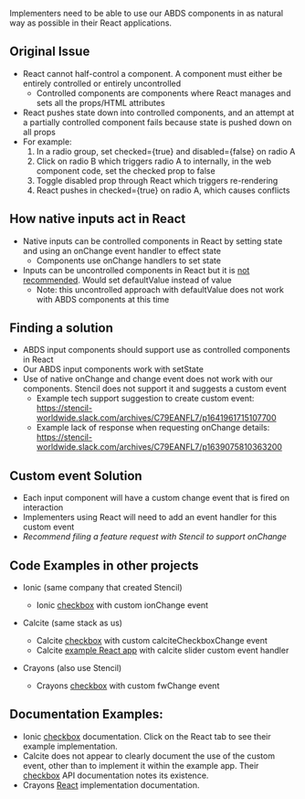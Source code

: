 Implementers need to be able to use our ABDS components in as natural way as possible in their React applications. 

## Original Issue
  - React cannot half-control a component. A component must either be entirely controlled or entirely uncontrolled
     - Controlled components are components where React manages and sets all the props/HTML attributes
  - React pushes state down into controlled components, and an attempt at a partially controlled component fails because state is pushed down on all props
  - For example: 
    1. In a radio group, set checked={true} and disabled={false} on radio A
    2. Click on radio B which triggers radio A to internally, in the web component code, set the checked prop to false
    3. Toggle disabled prop through React which triggers re-rendering
    4. React pushes in checked={true} on radio A, which causes conflicts

## How native inputs act in React
  - Native inputs can be controlled components in React by setting state and using an onChange event handler to effect state
    - Components use onChange handlers to set state
  - Inputs can be uncontrolled components in React but it is [not recommended](https://reactjs.org/docs/uncontrolled-components.html). Would set defaultValue instead of value
    - Note: this uncontrolled approach with defaultValue does not work with ABDS components at this time

## Finding a solution
  - ABDS input components should support use as controlled components in React
  - Our ABDS input components work with setState
  - Use of native onChange and change event does not work with our components. Stencil does not support it and suggests a custom event
    - Example tech support suggestion to create custom event: https://stencil-worldwide.slack.com/archives/C79EANFL7/p1641961715107700
    - Example lack of response when requesting onChange details: https://stencil-worldwide.slack.com/archives/C79EANFL7/p1639075810363200


## Custom event Solution
  - Each input component will have a custom change event that is fired on interaction
  - Implementers using React will need to add an event handler for this custom event
  - *Recommend filing a feature request with Stencil to support onChange*

## Code Examples in other projects
  - Ionic (same company that created Stencil)
    - Ionic [checkbox](https://github.com/ionic-team/ionic-framework/blob/main/core/src/components/checkbox/checkbox.tsx) with custom ionChange event
    
  - Calcite (same stack as us)
    - Calcite [checkbox](https://github.com/Esri/calcite-components/tree/master/src/components/checkbox) with custom calciteCheckboxChange event
    - Calcite [example React app](https://github.com/Esri/calcite-components-examples/tree/master/react) with calcite slider custom event handler
  
  - Crayons (also use Stencil)
    - Crayons [checkbox](https://github.com/freshworks/crayons/blob/next/packages/crayons-core/src/components/checkbox/checkbox.tsx) with custom fwChange event

## Documentation Examples:
  - Ionic [checkbox](https://ionicframework.com/docs/api/checkbox) documentation. Click on the React tab to see their example implementation. 
  - Calcite does not appear to clearly document the use of the custom event, other than to implement it within the example app. Their [checkbox](https://developers.arcgis.com/calcite-design-system/components/checkbox/) API documentation notes its existence.
  - Crayons [React](https://crayons.freshworks.com/frameworks/react/#event-handling) implementation documentation.